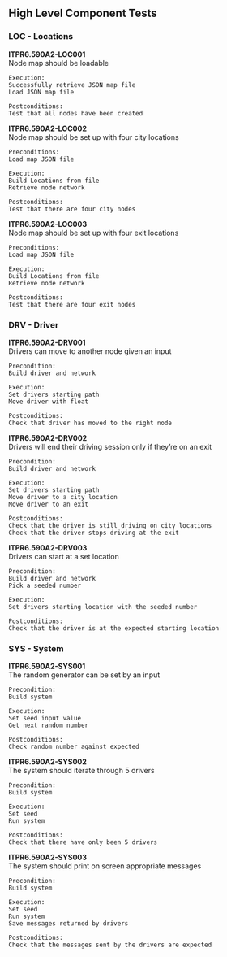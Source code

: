 ## High Level Component Tests
### LOC - Locations
__ITPR6.590A2-LOC001__  
Node map should be loadable

	Execution:  
	Successfully retrieve JSON map file  
	Load JSON map file

	Postconditions:  
	Test that all nodes have been created  

__ITPR6.590A2-LOC002__  
Node map should be set up with four city locations  

	Preconditions:  
	Load map JSON file  

	Execution:  
	Build Locations from file  
	Retrieve node network  

	Postconditions:  
	Test that there are four city nodes	  

__ITPR6.590A2-LOC003__  
Node map should be set up with four exit locations  

	Preconditions:  
	Load map JSON file  

	Execution:  
	Build Locations from file  
	Retrieve node network  

	Postconditions:  
	Test that there are four exit nodes  

### DRV - Driver  

__ITPR6.590A2-DRV001__  
Drivers can move to another node given an input  

	Precondition:  
	Build driver and network  

	Execution:  
	Set drivers starting path  
	Move driver with float  

	Postconditions:  
	Check that driver has moved to the right node  

__ITPR6.590A2-DRV002__  
Drivers will end their driving session only if they’re on an exit  

	Precondition:  
	Build driver and network  

	Execution:  
	Set drivers starting path  
	Move driver to a city location  
	Move driver to an exit  

	Postconditions:  
	Check that the driver is still driving on city locations  
	Check that the driver stops driving at the exit  

__ITPR6.590A2-DRV003__  
Drivers can start at a set location  

	Precondition:  
	Build driver and network  
	Pick a seeded number  

	Execution:  
	Set drivers starting location with the seeded number  

	Postconditions:  
	Check that the driver is at the expected starting location  

### SYS - System  

__ITPR6.590A2-SYS001__  
The random generator can be set by an input  

	Precondition:  
	Build system  

	Execution:  
	Set seed input value  
	Get next random number  

	Postconditions:  
	Check random number against expected  

__ITPR6.590A2-SYS002__  
The system should iterate through 5 drivers  

	Precondition:  
	Build system  

	Execution:  
	Set seed  
	Run system  

	Postconditions:  
	Check that there have only been 5 drivers  

__ITPR6.590A2-SYS003__  
The system should print on screen appropriate messages  

	Precondition:  
	Build system  

	Execution:  
	Set seed  
	Run system  
	Save messages returned by drivers  

	Postconditions:  
	Check that the messages sent by the drivers are expected  
